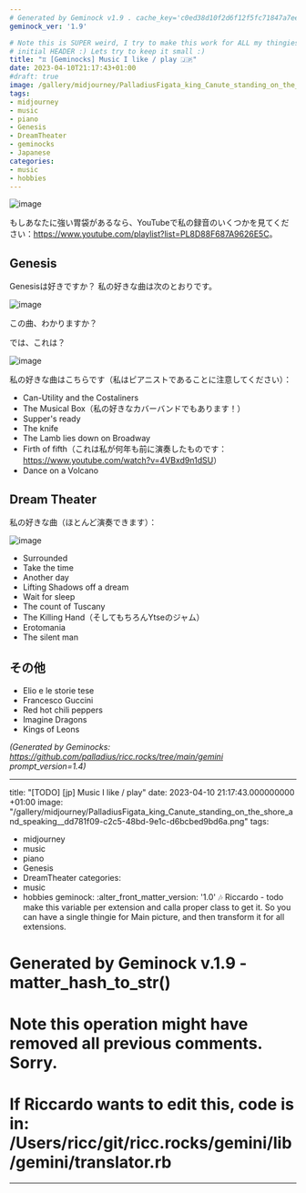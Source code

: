 ```yaml
---
# Generated by Geminock v1.9 . cache_key='c0ed38d10f2d6f12f5fc71847a7ee0a8620039c4b3bb9751ef06d189a9a97211-jp.yaml'
geminock_ver: '1.9'

# Note this is SUPER weird, I try to make this work for ALL my thingies so there might be some behavioural clatches in the
# initial HEADER :) Lets try to keep it small :)
title: "♊ [Geminocks] Music I like / play 🇯🇵"
date: 2023-04-10T21:17:43+01:00
#draft: true
image: /gallery/midjourney/PalladiusFigata_king_Canute_standing_on_the_shore_and_speaking__dd781f09-c2c5-48bd-9e1c-d6bcbed9bd6a.png
tags:
- midjourney
- music
- piano
- Genesis
- DreamTheater
- geminocks
- Japanese
categories:
- music
- hobbies
---
```


![image](/gallery/midjourney/PalladiusFigata_Floor_plan_sketch_watercolor_style_grand_piano_7023fc60-189f-4f02-83dd-b7df0974f25e.png)

もしあなたに強い胃袋があるなら、YouTubeで私の録音のいくつかを見てください：<https://www.youtube.com/playlist?list=PL8D88F687A9626E5C>。

## Genesis

Genesisは好きですか？ 私の好きな曲は次のとおりです。

![image](/gallery/midjourney/PalladiusFigata_king_Canute_standing_on_the_shore_and_speaking__dd781f09-c2c5-48bd-9e1c-d6bcbed9bd6a.png)

この曲、わかりますか？

では、これは？

![image](/gallery/midjourney/PalladiusFigata_a_beautiful_white_lamb_lies_down_Broadway_New_Y_10a1c643-4ca8-4c40-96fb-9cb3465f73bc.png)

私の好きな曲はこちらです（私はピアニストであることに注意してください）：

* Can-Utility and the Costaliners
* The Musical Box（私の好きなカバーバンドでもあります！）
* Supper's ready
* The knife
* The Lamb lies down on Broadway
* Firth of fifth（これは私が何年も前に演奏したものです：<https://www.youtube.com/watch?v=4VBxd9n1dSU>）
* Dance on a Volcano

## Dream Theater

私の好きな曲（ほとんど演奏できます）：

![image](/gallery/midjourney/JPetrucci%20painting.png)

* Surrounded
* Take the time
* Another day
* Lifting Shadows off a dream
* Wait for sleep
* The count of Tuscany
* The Killing Hand（そしてもちろんYtseのジャム）
* Erotomania
* The silent man

## その他

* Elio e le storie tese
* Francesco Guccini
* Red hot chili peppers
* Imagine Dragons
* Kings of Leons


*(Generated by Geminocks: https://github.com/palladius/ricc.rocks/tree/main/gemini prompt_version=1.4)*

---
title: "[TODO] [jp] Music I like / play"
date: 2023-04-10 21:17:43.000000000 +01:00
image: "/gallery/midjourney/PalladiusFigata_king_Canute_standing_on_the_shore_and_speaking__dd781f09-c2c5-48bd-9e1c-d6bcbed9bd6a.png"
tags:
- midjourney
- music
- piano
- Genesis
- DreamTheater
categories:
- music
- hobbies
geminock:
  :alter_front_matter_version: '1.0'
  :notes: Riccardo - todo make this variable per extension and calla  proper class
    to get it. So you can have a single thingie for Main picture, and then transform
    it for all extensions.
# Generated by Geminock v.1.9 - matter_hash_to_str()
# Note this operation might have removed all previous comments. Sorry.
# If Riccardo wants to edit this, code is in: /Users/ricc/git/ricc.rocks/gemini/lib/gemini/translator.rb
---

